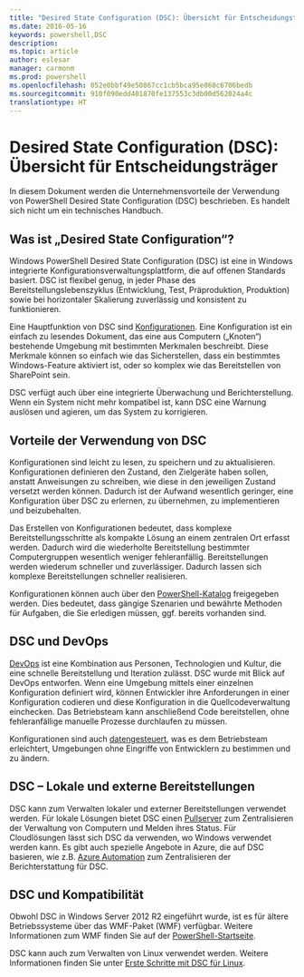 ```yaml
---
title: "Desired State Configuration (DSC): Übersicht für Entscheidungsträger"
ms.date: 2016-05-16
keywords: powershell,DSC
description: 
ms.topic: article
author: eslesar
manager: carmonm
ms.prod: powershell
ms.openlocfilehash: 052e0bbf49e50867cc1cb5bca95e860c6706bedb
ms.sourcegitcommit: 910f090edd401870fe137553c3db00d562024a4c
translationtype: HT
---
```

# <a name="desired-state-configuration-overview-for-decision-makers"></a>Desired State Configuration (DSC): Übersicht für Entscheidungsträger

In diesem Dokument werden die Unternehmensvorteile der Verwendung von PowerShell Desired State Configuration (DSC) beschrieben. Es handelt sich nicht um ein technisches Handbuch.

## <a name="what-is-desired-state-configuration"></a>Was ist „Desired State Configuration“?

Windows PowerShell Desired State Configuration (DSC) ist eine in Windows integrierte Konfigurationsverwaltungsplattform, die auf offenen Standards basiert. DSC ist flexibel genug, in jeder Phase des Bereitstellungslebenszyklus (Entwicklung, Test, Präproduktion, Produktion) sowie bei horizontaler Skalierung zuverlässig und konsistent zu funktionieren. 

Eine Hauptfunktion von DSC sind [Konfigurationen](https://msdn.microsoft.com/en-us/powershell/dsc/configurations).
Eine Konfiguration ist ein einfach zu lesendes Dokument, das eine aus Computern („Knoten“) bestehende Umgebung mit bestimmten Merkmalen beschreibt. Diese Merkmale können so einfach wie das Sicherstellen, dass ein bestimmtes Windows-Feature aktiviert ist, oder so komplex wie das Bereitstellen von SharePoint sein. 

DSC verfügt auch über eine integrierte Überwachung und Berichterstellung. Wenn ein System nicht mehr kompatibel ist, kann DSC eine Warnung auslösen und agieren, um das System zu korrigieren. 

## <a name="benefits-of-using-desired-state-configuration"></a>Vorteile der Verwendung von DSC

Konfigurationen sind leicht zu lesen, zu speichern und zu aktualisieren. Konfigurationen definieren den Zustand, den Zielgeräte haben sollen, anstatt Anweisungen zu schreiben, wie diese in den jeweiligen Zustand versetzt werden können. Dadurch ist der Aufwand wesentlich geringer, eine Konfiguration über DSC zu erlernen, zu übernehmen, zu implementieren und beizubehalten. 

Das Erstellen von Konfigurationen bedeutet, dass komplexe Bereitstellungsschritte als kompakte Lösung an einem zentralen Ort erfasst werden. Dadurch wird die wiederholte Bereitstellung bestimmter Computergruppen wesentlich weniger fehleranfällig. Bereitstellungen werden wiederum schneller und zuverlässiger. Dadurch lassen sich komplexe Bereitstellungen schneller realisieren.

Konfigurationen können auch über den [PowerShell-Katalog](https://powershellgallery.com) freigegeben werden. Dies bedeutet, dass gängige Szenarien und bewährte Methoden für Aufgaben, die Sie erledigen müssen, ggf. bereits vorhanden sind.


## <a name="desired-state-configuration-and-devops"></a>DSC und DevOps

[DevOps](http://blogs.technet.com/b/ashleymcglone/archive/2015/11/20/devops-for-n00bs-ie-windows-people.aspx) ist eine Kombination aus Personen, Technologien und Kultur, die eine schnelle Bereitstellung und Iteration zulässt. DSC wurde mit Blick auf DevOps entworfen. Wenn eine Umgebung mittels einer einzelnen Konfiguration definiert wird, können Entwickler ihre Anforderungen in einer Konfiguration codieren und diese Konfiguration in die Quellcodeverwaltung einchecken. Das Betriebsteam kann anschließend Code bereitstellen, ohne fehleranfällige manuelle Prozesse durchlaufen zu müssen. 

Konfigurationen sind auch [datengesteuert](https://msdn.microsoft.com/en-us/powershell/dsc/configdata), was es dem Betriebsteam erleichtert, Umgebungen ohne Eingriffe von Entwicklern zu bestimmen und zu ändern. 

## <a name="desired-state-configuration-on--and-off-premise"></a>DSC – Lokale und externe Bereitstellungen

DSC kann zum Verwalten lokaler und externer Bereitstellungen verwendet werden. Für lokale Lösungen bietet DSC einen [Pullserver](https://msdn.microsoft.com/en-us/powershell/dsc/pullserver) zum Zentralisieren der Verwaltung von Computern und Melden ihres Status. Für Cloudlösungen lässt sich DSC da verwenden, wo Windows verwendet werden kann. Es gibt auch spezielle Angebote in Azure, die auf DSC basieren, wie z.B. [Azure Automation](https://azure.microsoft.com/en-us/documentation/services/automation/) zum Zentralisieren der Berichterstattung für DSC. 

## <a name="dsc-and-compatibility"></a>DSC und Kompatibilität

Obwohl DSC in Windows Server 2012 R2 eingeführt wurde, ist es für ältere Betriebssysteme über das WMF-Paket (WMF) verfügbar. Weitere Informationen zum WMF finden Sie auf der [PowerShell-Startseite](https://msdn.microsoft.com/en-us/powershell/). 

DSC kann auch zum Verwalten von Linux verwendet werden. Weitere Informationen finden Sie unter [Erste Schritte mit DSC für Linux](https://msdn.microsoft.com/en-us/powershell/dsc/lnxgettingstarted).

